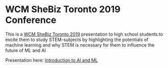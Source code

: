 # WCM SheBiz Toronto 2019 Conference

This is a [WCM SheBiz Toronto 2019](https://wcm.ca/wcm-events/shebiz-toronto-2019) presentation to high school students to excite them to study STEM-subjects by highlighting the potentials of machine learning and why STEM is necessary for them to influence the future of ML and AI

Presentation here: [Introduction to AI and ML](20191129_WCM_SheBiz_at_Rotman_DoraLee.pdf)